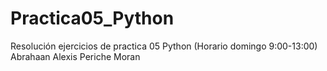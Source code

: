 # Practica05_Python
Resolución ejercicios de practica 05 Python (Horario domingo 9:00-13:00) Abrahaan Alexis Periche Moran
